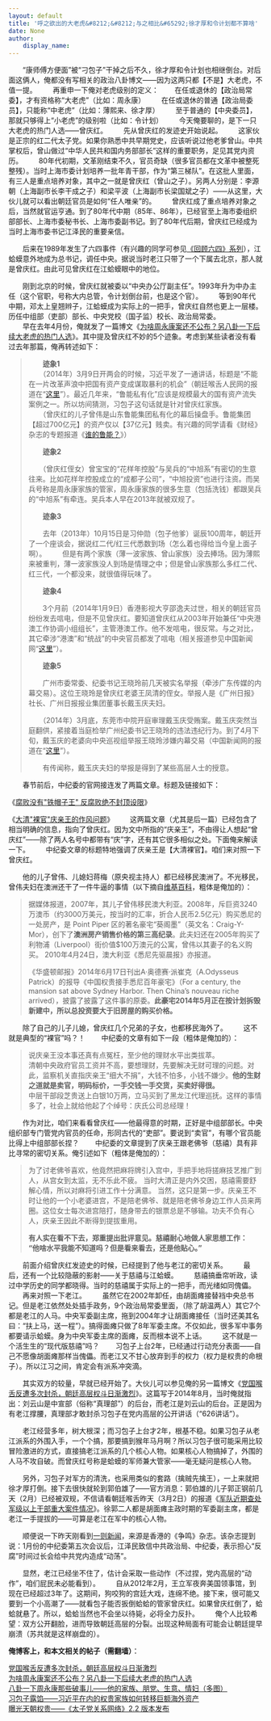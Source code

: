 ```yaml
---
layout: default
title: '呼之欲出的大老虎&#8212;&#8212;与之相比&#65292;徐才厚和令计划都不算啥'
date: None
author:
    display_name: 
---
```


　　“康师傅方便面”被“刁包子”干掉之后不久，徐才厚和令计划也相继倒台。对后面这俩人，俺都没有写相关的政治八卦博文——因为这两只都【不是】大老虎，不值一提。 　　再重申一下俺对老虎级别的定义： 　　在任或退休的【政治局常委】，才有资格称“大老虎”（比如：周永康） 　　在任或退休的普通【政治局委员】，只能称“中老虎”（比如：薄熙来、徐才厚） 　　至于普通的【中央委员】，那就只够得上“小老虎”的级别啦（比如：令计划） 　　今天俺要聊的，是下一只大老虎的热门人选——曾庆红。 　　先从曾庆红的发迹史开始说起。 　　这家伙是正宗的红二代太子党。如果你熟悉中共早期党史，应该听说过他老爹曾山。中共掌权后，曾山做过“中华人民共和国内务部部长”这样的重要职务，足见其党内资历。 　　80年代初期，文革刚结束不久，官员奇缺（很多官员都在文革中被整死整残）。当时上海市委计划培养一批年青干部，作为“第三梯队”。在这批人里面，有三人是重点培养对象，其中之一就是曾庆红（曾山之子）。另两人分别是：李源朝（上海副市长李干成之子）和梁平波（上海副市长梁国斌之子）——从这里，大伙儿就可以看出朝廷官员是如何“任人唯亲”的。 　　曾庆红成了重点培养对象之后，当然就官运亨通。到了80年代中期（85年、86年），已经官至上海市委组织部部长、上海市委秘书长、上海市委副书记。到了80年代后期，曾庆红已经成为当时上海市委书记江泽民的重要亲信。

　　后来在1989年发生了六四事件（有兴趣的同学可参见[《回顾六四》系列](https://program-think.blogspot.com/2011/06/june-fourth-incident-0.html)），江蛤蟆意外地成为总书记，调任中央。据说当时老江只带了一个下属去北京，那人就是曾庆红。由此可见曾庆红在江蛤蟆眼中的地位。

　　刚到北京的时候，曾庆红就被委以“中央办公厅副主任”。1993年升为中办主任（这个官职，号称大内总管，令计划倒台前，也是这个官）。 　　等到90年代中期，邓太上皇翘辫子，江蛤蟆成为实际上的一把手，曾庆红自然也更上一层楼。历任中组部（吏部）部长、中央党校（国子监）校长、政治局常委。  
　　早在去年4月份，俺就发了一篇博文《[为啥周永康案还不公布？另八卦一下后续大老虎的热门人选](https://program-think.blogspot.com/2014/04/big-tigers.html)》。其中提及曾庆红不妙的5个迹象。考虑到某些读者没有看过去年那篇，俺再转述如下：  

> 　　**迹象1**  
> 　　（2014年）3月9日开两会的时候，习近平发了一通讲话，标题是“不能在一片改革声浪中把国有资产变成谋取暴利的机会”（朝廷喉舌人民网的报道在“[这里](http://politics.people.com.cn/n/2014/0309/c1024-24580769.html)”）。最近几年来，“鲁能私有化”应该是规模最大的国有资产流失案例之一。所以坊间猜测，习包子这句话就是针对曾庆红家族。  
> 　　（曾庆红的儿子曾伟是山东鲁能集团私有化的幕后操盘手。鲁能集团【超过700亿元】的资产仅以【37亿元】贱卖。有兴趣的同学请看《财经》杂志的专题报道《[谁的鲁能？](http://www.chinaqking.com/jj/2008/20415.html)》）
> 
> 　　**迹象2**
> 
> 　　（曾庆红侄女）曾宝宝的“花样年控股”与吴兵的“中旭系”有密切的生意往来。比如花样年控股成立的“成都子公司”，“中旭投资”也进行注资。而吴兵号称是周永康家族的管家，周永康家族的很多生意（包括洗钱）都跟吴兵的“中旭系”有牵连。吴兵本人早在2013年就被双规了。
> 
> 　　**迹象3**
> 
> 　　去年（2013年）10月15日是习仲勋（包子他爹）诞辰100周年，朝廷开了一个座谈会，据说红二代/红三代悉数到场（怎么着也得给当今皇上面子啊）。 　　但是有两个家族（薄一波家族、曾山家族）没去捧场。因为薄熙来被重判，薄一波家族没人到场是情理之中；但是曾山家族那么多红二代、红三代，一个都没来，就很值得玩味了。
> 
> 　　**迹象4**
> 
>   
> 　　3个月前（2014年1月9日）香港影视大亨邵逸夫过世，相关的朝廷官员纷纷发去唁电，但是不见曾庆红。要知道曾庆红从2003年开始兼任“中央港澳工作协调小组组长”，主管港澳工作。他不发唁电，很反常。与之对比，其它牵涉“港澳”和“统战”的中央官员都发了唁电（相关报道参见中国新闻网“[这里](http://www.chinanews.com/gn/2014/01-09/5719282.shtml)”）。
> 
> 　　**迹象5**
> 
> 　　广州市委常委、纪委书记王晓玲前几天被实名举报（牵涉广东传媒的内幕交易）。这位王晓玲是曾庆红老婆王凤清的侄女。举报人是《广州日报》社长、广州日报报业集团董事长戴玉庆夫妇。
> 
> 　　（2014年）3月底，东莞市中院开庭审理戴玉庆受贿案。戴玉庆突然当庭翻供，紧接着当庭检举广州纪委书记王晓玲的违法违纪行为。到了4月下旬，戴玉庆的老婆向中央巡视组举报王晓玲涉嫌内幕交易（中国新闻网的报道在“[这里](http://www.chinanews.com/gn/2014/04-24/6098797.shtml)”）。
> 
>   
> 　　有传闻称，戴玉庆夫妇的举报是得到了某些高层人士的授意。

　　春节前后，中纪委的官网接连发了两篇文章。标题及链接如下：

《[腐败没有"铁帽子王" 反腐败绝不封顶设限](http://www.ccdi.gov.cn/yw/201501/t20150114_50126.html)》

  
《[大清"裸官"庆亲王的作风问题](http://www.ccdi.gov.cn/yw/201502/t20150215_51495.html)》 　　这两篇文章（尤其是后一篇）已经包含了相当明确的信息，指向了曾庆红。因为文中所指的“庆亲王”，不由得让人想起“曾庆红”——除了两人名号中都带有“庆”字，还有其它很多相似之处。下面俺来解读一下。 　　中纪委文章的标题特地强调了庆亲王是【大清裸官】。咱们来对照一下曾庆红。

　　他的儿子曾伟、儿媳妇蒋梅（原央视主持人）都已经移民澳洲了。不光移民，曾伟夫妇在澳洲还干了一件牛逼的事情（以下摘自[维基百科](https://zh.wikipedia.org/wiki/%E6%9B%BE%E5%BA%86%E7%BA%A2)，粗体是俺加的）：

  

> 据媒体报道，2007年，其儿子曾伟移民澳大利亚。2008年，斥巨资3240万澳币（约3000万美元，按当时的汇率，折合人民币2.5亿元）购买悉尼的一处房产，是 Point Piper 区的著名豪宅“葵阁墨”（英文名：Craig-Y-Mor），创下了**澳洲房产销售价格的第三高纪录**。此夫妇还在2005年购买了利物浦（Liverpool）街价值$100万澳元的公寓，曾伟以其妻子的名义购买。 2010年4月24日，澳大利亚《悉尼先驱晨报》亦报道。
> 
> 《华盛顿邮报》2014年6月17日刊出A·奥德赛·派崔克（A.Odysseus Patrick）的报导《中国权贵接手悉尼百年豪宅》（For a century, the mansion sat above Sydney Harbor. Then China’s nouveau riche arrived），披露了披露了这件事的原委。**此豪宅2014年5月正在按计划拆毁新建中，所以总投资要大于旧房屋的购买价格。**

　　除了自己的儿子儿媳，曾庆红几个兄弟的子女，也都移民海外了。 　　这不就是典型的“裸官”吗？！ 　　中纪委的文章有如下一段（粗体是俺加的）：

> 说庆亲王没本事还真有点冤枉，至少他的理财水平出类拔萃。  
> 清朝中央政府官员工资并不高，要想理财，先要解决无财可理的问题。对此，监察机关直指庆亲王“细大不捐”，大钱不怕多，小钱不嫌少。**他的生财之道就是卖官，明码标价，一手交钱一手交货，买卖好得很。**  
> 中层干部段芝贵送上白银10万两，立马买到了黑龙江代理巡抚。这样的事情多了，社会上就给他起了个绰号：庆氏公司总经理！

　　作为对比，咱们来看看曾庆红——他最得意的时期，正好是中组部部长。中央组织部专门管党内官员的任命，形同古代的“吏部”。要说到“卖官”，有哪个官员能比得上中组部部长捏？ 　　中纪委的文章提到了庆亲王跟老佛爷（慈禧）具有非比寻常的密切关系。俺引述如下（粗体是俺加的）：

> 为了讨老佛爷喜欢，他竟然把麻将牌引入宫中，手把手地将搓麻技艺推广到人，从宫女到太监，无不乐此不疲。 当时大清正是内外交困，慈禧需要舒解心情，所以对麻将引进工作十分满意。 当然，这只是第一步。庆亲王不时让他的一个小老婆进宫，不是陪老佛爷、就是陪老佛爷身边工作人员来两圈。这位女士每次进宫陪打，随身带去的银票总是不够输。功夫不负有心人，庆亲王因此不断得到提拔重用。
> 
> **有人实在看不下去，郑重提出批评意见。慈禧耐心地做人家思想工作：  
> “他啥水平我能不知道吗？但是看来看去，还是他贴心。”**

　　前面介绍曾庆红发迹史的时候，已经提到了他与老江的密切关系。 　　最后，还有一个比较隐蔽的影射——关于慈禧与江蛤蟆。 　　慈禧搞垂帘听政，读过中学历史的同学都晓得。当时的慈禧属于实际上的一把手，而光绪如同傀儡。 　　再来对照一下老江。 　　虽然它在2002年卸任，由胡面瘫接替裆中央总书记。但是老江依然处处插手政务，9个政治局常委里面，（除了胡温两人）其它7个都是老江的人马。中央军委副主席，拖到2004年才让胡面瘫接任（当时还美其名曰：“扶上马，送一程”）。搞得面瘫只做了8年军委主席。不仅如此，很多军中事务都要请示蛤蟆。身为中央军委主席的面瘫，反而根本说不上话。 　　这不就是一个活生生的“现代版慈禧”吗？ 　　习包子上台2年，已经通过行动充分表面——自己不愿像胡面瘫那样当傀儡。而老江又不甘心放弃到手的权力（权力是权贵的命根子）。所以江习之间，肯定会有派系冲突滴。

　　其实双方的较量，早就已经开始了。大伙儿可以参见俺的另一篇博文《[党国喉舌反遭多次封杀，朝廷高层权斗日渐激烈](https://program-think.blogspot.com/2014/08/chinese-leaders-power-struggle.html)》。这篇写于2014年8月，当时俺就指出：刘云山是中宣部（俗称“真理部”）的后台，而老江是刘云山的后台。正是因为有老江撑腰，真理部才敢封杀习包子在党内高层的公开讲话（“626讲话”）。

　　老江经营多年，树大根深；而习包子上台才2年，根基不稳。如果习包子从老江派系的外围入手，一个个搞，那要搞到猴年马月啊？所以习包子很可能采用比较冒险激进的方式，直接搞老江派系的几个核心人物。如果核心人物搞掉了，外围的人马不攻自破。而曾庆红号称是蛤蟆的军师兼大管家——毫无疑问是核心人物。

　　另外，习包子对军方的清洗，也采用类似的套路（擒贼先擒王），一上来就把徐才厚打倒。接下去很快就轮到郭伯雄了——官方消息：郭伯雄的儿子郭正钢前几天（2月）已经被双规，不信请看朝廷喉舌昨天（3月2日）的报道《[军队近期查处军级以上干部重大案件情况](http://military.people.com.cn/n/2015/0302/c1011-26622659.html)》。徐郭二人都是胡面瘫主政时期的军委副主席，都是老江一手提拔的——可算是老江在军中的核心人物。

　　顺便说一下昨天刚看到[一则新闻](http://www.boxun.com/news/gb/china/2015/03/201503021558.shtml)，来源是香港的《争鸣》杂志。该杂志提到说：1月份的中纪委第五次会议后，江泽民致信中共政治局、中纪委，表示担心“反腐”时间过长会给中共党内造成“动荡”。

　　显然，老江已经坐不住了，估计会采取一些动作（不过捏，党内高层的“动作”，咱们屁民未必能看到）。 　　自从2012年2月，王立军夜奔美国领事馆，到现在已经超过3年了。这期间，狗咬狗的宫廷大戏，连绵不绝。接下来，很可能又要到一个小高潮了——就看包子能否扳倒蛤蛤的管家曾庆红。如果曾庆红倒了，蛤蛤就悬了。所以，蛤蛤当然也不会坐以待毙，必将全力反扑。 　　俺个人比较希望：双方公开翻脸，进而导致朝廷高层的分裂。出现这种局面有可能会让朝廷提早崩溃（苏共就是这样崩盘的）。

**俺博客上，和本文相关的帖子（需翻墙）**：

  
[党国喉舌反遭多次封杀，朝廷高层权斗日渐激烈](https://program-think.blogspot.com/2014/08/chinese-leaders-power-struggle.html)  
[为啥周永康案还不公布？另八卦一下后续大老虎的热门人选](https://program-think.blogspot.com/2014/04/big-tigers.html)  
[八卦一下周永康那些破事儿——他的家族、朋党、生意、情妇（多图）](https://program-think.blogspot.com/2014/08/zhou-yongkang-corruption.html)  
[习包子露馅——习近平在内的权贵家族如何转移巨额海外资产](https://program-think.blogspot.com/2014/01/china-princelings-offshore-companies.html)  
[曝光天朝权贵——《太子党关系网络》2.2 版本发布](https://program-think.blogspot.com/2015/02/Princelings.html)

